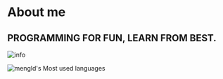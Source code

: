 # About me

## PROGRAMMING FOR FUN, LEARN FROM BEST.

![info](https://github-readme-stats.vercel.app/api?username=mengld&show_icons=true&count_private=true&hide=prs&theme=dark)

![mengld's Most used languages](https://github-readme-stats.vercel.app/api/top-langs?username=mengld&show_icons=true&count_private=true&theme=gotham)

